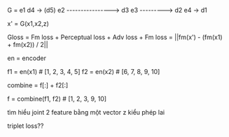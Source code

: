 



G =   e1                          d4 -> (d5)
        e2 ----------------> d3
            e3 ---------> d2
                e4 -> d1


x' = G(x1,x2,z)

Gloss = Fm loss + Perceptual loss + Adv loss
    + Fm loss = ||fm(x') - (fm(x1) + fm(x2)) / 2||


en = encoder

f1 = en(x1) # [1, 2, 3, 4, 5]
f2 = en(x2) # [6, 7, 8, 9, 10]

combine = f[:] + f2[:]

f = combine(f1, f2) # [1, 2, 3, 9, 10]

tìm hiểu joint 2 feature bằng một vector z kiểu phép lai

triplet loss??
